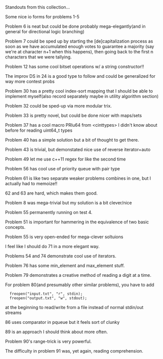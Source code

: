 Standouts from this collection... <br />

Some nice io forms for problems 1-5

Problem 6 is neat but could be done probably mega-elegantly(and in general for directional logic branching)

Problem 7 could be sped up by starting the [de]capitalization process as soon as we have accumulated enough votes to guarantee a majority (say we're at character n+1 when this happens), then going back to the first n characters that we were tallying.

Problem 12 has some cool bitset operations w/ a string constructor!!

The improv DS in 24 is a good type to follow and could be generalized for way more contest probs

Problem 30 has a pretty cool index-sort mapping that I should be able to implement myself(also record separately maybe in utility algorithm section)

Problem 32 could be sped-up via more modular trix.

Problem 33 is pretty novel, but could be done nicer with maps/sets

Problem 37 has a cool macro PRIu64 from \<cinttypes\> I didn't know about before for reading uint64\_t types

Problem 40 has a simple solution but a bit of thought to get there.

Problem 43 is trivial, but demonstated nice use of reverse iterator+auto

Problem 49 let me use c++11 regex for like the second time

Problem 56 has cool use of priority queue with pair type

Problem 61 is like two separate weaker problems combines in one, but I actually had to memoize!!

62 and 63 are hard, which makes them good.

Problem 8 was mega-trivial but my solution is a bit clever/nice

Problem 55 permanently running on test 4.

Problem 51 is important for hammering in the equivalence of two basic concepts.

Problem 55 is very open-ended for mega-clever soltuions

I feel like I should do 71 in a more elegant way.

Problems 54 and 74 demonstrate cool use of iterators.

Problem 76 has some min_element and max_element stuff.

Problem 79 demonstrates a creative method of reading a digit at a time.

For problem 80(and presumably other similar problems), you have to add
```
  freopen("input.txt", "r", stdin);
  freopen("output.txt", "w", stdout);
```
at the beginning to read/write from a file instead of normal stdin/out streams

86 uses comparator in pqueue but it feels sort of clunky

89 is an approach I should think about more often.

Problem 90's range-trick is very powerful.

The difficulty in problem 91 was, yet again, reading comprehension.

